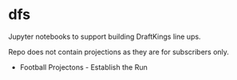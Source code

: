 # dfs
Jupyter notebooks to support building DraftKings line ups. 

Repo does not contain projections as they are for subscribers only. 
* Football Projectons - Establish the Run